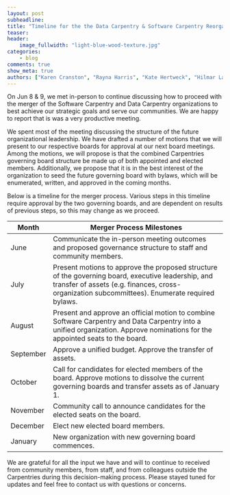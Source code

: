 ```yaml
---
layout: post
subheadline:
title: "Timeline for the the Data Carpentry & Software Carpentry Reorganization"
teaser:
header:
    image_fullwidth: "light-blue-wood-texture.jpg"
categories:
    - blog
comments: true
show_meta: true
authors: ["Karen Cranston", "Rayna Harris", "Kate Hertweck", "Hilmar Lapp"]
---
```


On Jun 8 & 9, we met in-person to continue discussing how to proceed with the merger of the Software Carpentry and Data Carpentry organizations to best achieve our strategic goals and serve our communities. We are happy to report that is was a very productive meeting. 
 
We spent most of the meeting discussing the structure of the future organizational leadership. We have drafted a number of motions that we will present to our respective boards for approval at our next board meetings. Among the motions, we will propose is that the combined Carpentries governing board structure be made up of both appointed and elected members. Additionally, we propose that it is in the best interest of the organization to seed the future governing board with bylaws, which will be enumerated, written, and approved in the coming months. 
 
Below is a timeline for the merger process. Various steps in this timeline require approval by the two governing boards, and are dependent on results of previous steps, so this may change as we proceed. 
 
| Month | Merger Process Milestones | 
| --- | --- | 
|June | Communicate the in-person meeting outcomes and proposed governance structure to staff and community members. | 
|July | Present motions to approve the proposed structure of the governing board, executive leadership, and transfer of assets (e.g. finances, cross-organization subcommittees). Enumerate required bylaws.|
|August | Present and approve an official motion to combine Software Carpentry and Data Carpentry into a unified organization. Approve nominations for the appointed seats to the board.|
|September | Approve a unified budget. Approve the transfer of assets. |
|October | Call for candidates for elected members of the board. Approve motions to dissolve the current governing boards and transfer assets as of January 1. |
|November | Community call to announce candidates for the elected seats on the board.|
|December | Elect new elected board members.|
|January | New organization with new governing board commences. |
 
We are grateful for all the input we have and will to continue to received from community members, from staff, and from colleagues outside the Carpentries during this decision-making process. Please stayed tuned for updates and feel free to contact us with questions or concerns. 

